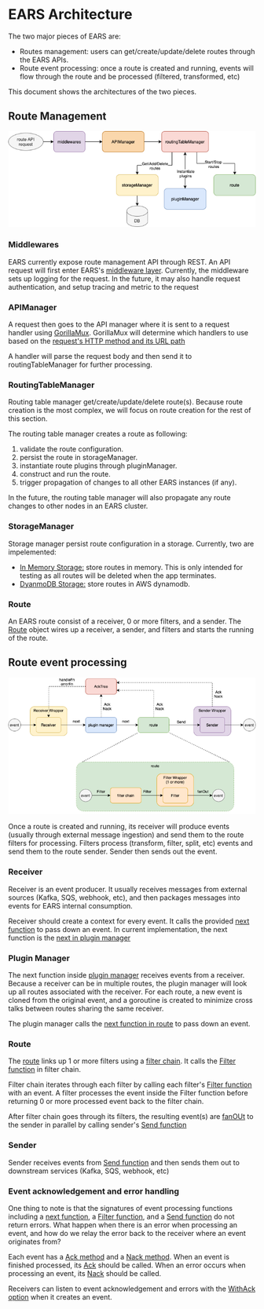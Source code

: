# EARS Architecture
The two major pieces of EARS are:
* Routes management: users can get/create/update/delete routes through the EARS APIs.
* Route event processing: once a route is created and running, events will flow through the route and be processed (filtered, transformed, etc)

This document shows the architectures of the two pieces.

## Route Management
![](img/architecture/RouteManagement.png)

### Middlewares
EARS currently expose route management API through REST. An API request will first enter EARS's [middleware layer](../internal/app/middlewares.go). Currently, the middleware sets up logging for the request. In the future, it may also handle request authentication, and setup tracing and metric to the request

### APIManager
A request then goes to the API manager where it is sent to a request handler using [GorillaMux](https://github.com/gorilla/mux). GorillaMux will determine which handlers to use based on the [request's HTTP method and its URL path](../internal/pkg/app/handlers_v1.go#L39-L47)

A handler will parse the request body and then send it to routingTableManager for further processing.

### RoutingTableManager
Routing table manager get/create/update/delete route(s). Because route creation is the most complex, we will focus on route creation for the rest of this section.

The routing table manager creates a route as following:
1. validate the route configuration.
2. persist the route in storageManager.
3. instantiate route plugins through pluginManager.
4. construct and run the route.
5. trigger propagation of changes to all other EARS instances (if any).

In the future, the routing table manager will also propagate any route changes to other nodes in an EARS cluster.

### StorageManager
Storage manager persist route configuration in a storage. Currently, two are impelemented:
* [In Memory Storage:](../internal/pkg/db/in_memory_route_storer.go) store routes in memory. This is only intended for testing as all routes will be deleted when the app terminates.
* [DyanmoDB Storage:](../internal/pkg/db/dynamo/dynamodb_storer.go) store routes in AWS dynamodb.

### Route
An EARS route consist of a receiver, 0 or more filters, and a sender. The [Route](../pkg/route/route.go) object wires up a receiver, a sender, and filters and starts the running of the route.

## Route event processing
![](img/architecture/EventLifeCycle.png)

Once a route is created and running, its receiver will produce events (usually through external message ingestion) and send them to the route filters for processing. Filters process (transform, filter, split, etc) events and send them to the route sender. Sender then sends out the event.

### Receiver
Receiver is an event producer. It usually receives messages from external sources (Kafka, SQS, webhook, etc), and then packages messages into events for EARS internal consumption.

Receiver should create a context for every event. It calls the provided [next function](../pkg/receiver/types.go#L50) to pass down an event. In current  implementation, the next function is the [next in plugin manager](../internal/pkg/plugin/manager.go#L196)

### Plugin Manager
The next function inside [plugin manager](../internal/pkg/plugin/manager.go) receives events from a receiver. Because a receiver can be in multiple routes, the plugin manager will look up all routes associated with the receiver. For each route, a new event is cloned from the original event, and a goroutine is created to minimize cross talks between routes sharing the same 
receiver.

The plugin manager calls the [next function in route](../pkg/route/route.go#L52) to pass down an event.

### Route
The [route](../pkg/route/route.go) links up 1 or more filters using a [filter chain](../pkg/filter/chain.go). It calls the [Filter function](../pkg/filter/chain.go#L50) in filter chain.

Filter chain iterates through each filter by calling each filter's [Filter function](../pkg/filter/types.go#L59) with an event. A filter processes the event inside the Filter function before returning 0 or more processed event back to the filter chain.

After filter chain goes through its filters, the resulting event(s) are [fanOUt](../pkg/route/route.go#L76) to the sender in parallel by calling sender's [Send function](../pkg/sender/types.go#L43)

### Sender
Sender receives events from [Send function](../pkg/sender/types.go#L43) and then sends them out to downstream services (Kafka, SQS, webhook, etc)

### Event acknowledgement and error handling
One thing to note is that the signatures of event processing functions including a [next function](../pkg/receiver/types.go#L50), a [Filter function](../pkg/filter/types.go#L59), and a [Send function](../pkg/sender/types.go#L43) do not return errors. What happen when there is an error when processing an event, and how do we relay the error back to the receiver where an event originates from?

Each event has a [Ack method](../pkg/event/types.go#L45) and a [Nack method](../pkg/event/types.go#L49). When an event is finished processed, its
[Ack](../pkg/event/types.go#L45) should be called. When an error occurs when processing an event, its [Nack](../pkg/event/types.go#L49) should be called.

Receivers can listen to event acknowledgement and errors with the [WithAck option](../pkg/event/event.go#L62) when it creates an event.



